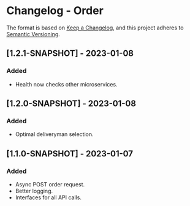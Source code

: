 # Changelog - Order

The format is based on [Keep a Changelog](https://keepachangelog.com/en/1.0.0/),
and this project adheres to [Semantic Versioning](https://semver.org/spec/v2.0.0.html).

## [1.2.1-SNAPSHOT] - 2023-01-08

### Added
- Health now checks other microservices.

## [1.2.0-SNAPSHOT] - 2023-01-08

### Added
- Optimal deliveryman selection.

## [1.1.0-SNAPSHOT] - 2023-01-07

### Added
- Async POST order request.
- Better logging.
- Interfaces for all API calls.